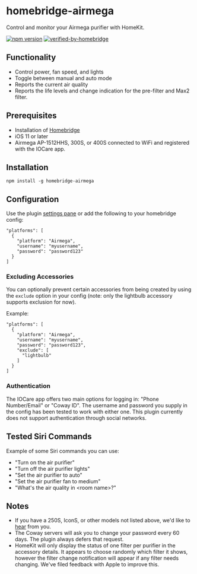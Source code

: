 # homebridge-airmega

Control and monitor your Airmega purifier with HomeKit.

[![npm version](http://img.shields.io/npm/v/@pkkemp/homebridge-airmega.svg)](https://npmjs.org/package/@pkkemp/homebridge-airmega) [![verified-by-homebridge](https://badgen.net/badge/homebridge/verified/purple)](https://github.com/homebridge/homebridge/wiki/Verified-Plugins)

## Functionality

* Control power, fan speed, and lights
* Toggle between manual and auto mode
* Reports the current air quality
* Reports the life levels and change indication for the pre-filter and Max2 filter.

## Prerequisites

* Installation of [Homebridge](https://github.com/nfarina/homebridge)
* iOS 11 or later
* Airmega AP-1512HHS, 300S, or 400S connected to WiFi and registered with the IOCare app.

## Installation

```
npm install -g homebridge-airmega
```

## Configuration

Use the plugin [settings pane](https://www.npmjs.com/package/homebridge-config-ui-x) or add the following to your homebridge config:

```
"platforms": [
  {
    "platform": "Airmega",
    "username": "myusername",
    "password": "password123"
  }
]
```

### Excluding Accessories

You can optionally prevent certain accessories from being created by using the `exclude` option in your config (note: only the lightbulb accessory supports exclusion for now).

Example:

```
"platforms": [
  {
    "platform": "Airmega",
    "username": "myusername",
    "password": "password123",
    "exclude": [
      "lightbulb"
    ]
  }
]
```

### Authentication

The IOCare app offers two main options for logging in: "Phone Number/Email" or "Coway ID". The username and password you supply in the config has been tested to work with either one. This plugin currently does not support authentication through social networks.

## Tested Siri Commands

Example of some Siri commands you can use:

* "Turn on the air purifier"
* "Turn off the air purifier lights"
* "Set the air purifier to auto"
* "Set the air purifier fan to medium"
* "What's the air quality in \<room name\>?"

## Notes

* If you have a 250S, IconS, or other models not listed above, we'd like to [hear](https://github.com/pkkemp/homebridge-airmega/issues) from you.
* The Coway servers will ask you to change your password every 60 days. The plugin always defers that request.
* HomeKit will only display the status of one filter per purifier in the accessory details. It appears to choose randomly which filter it shows, however the filter change notification will appear if any filter needs changing. We've filed feedback with Apple to improve this.
